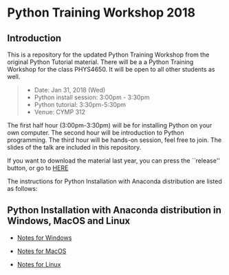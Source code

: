 # Python Training Workshop 2018

## Introduction
This is a repository for the updated Python Training Workshop from the original Python Tutorial material.
There will be a a Python Training Workshop for the class PHYS4650. It will be open to all other students as well.

> * Date: Jan 31, 2018 (Wed)
> * Python install session: 3:00pm - 3:30pm
> * Python tutorial: 3:30pm-5:30pm
> * Venue: CYMP 312

The first half hour (3:00pm-3:30pm) will be for installing Python on your own computer.
The second hour will be introduction to Python programming.
The third hour will be hands-on session, feel free to join.
The slides of the talk are included in this repository.

If you want to download the material last year, you can press the ``release'' button, or go to
[HERE](https://github.com/ryan-leung/PHYS4650_Python_Tutorial/tree/Feb2017)

The instructions for Python Installation with Anaconda distribution are listed as follows:

## Python Installation with Anaconda distribution in Windows, MacOS and Linux

* [Notes for Windows](./installing-on-windows)

* [Notes for MacOS](./installing-on-macos)

* [Notes for Linux](./installing-on-linux)
